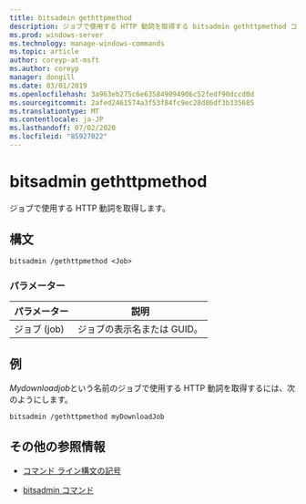 ```yaml
---
title: bitsadmin gethttpmethod
description: ジョブで使用する HTTP 動詞を取得する bitsadmin gethttpmethod コマンドの参照記事です。
ms.prod: windows-server
ms.technology: manage-windows-commands
ms.topic: article
author: coreyp-at-msft
ms.author: coreyp
manager: dongill
ms.date: 03/01/2019
ms.openlocfilehash: 3a963eb275c6e635849094906c52fedf90dccd0d
ms.sourcegitcommit: 2afed2461574a3f53f84fc9ec28d86df3b335685
ms.translationtype: MT
ms.contentlocale: ja-JP
ms.lasthandoff: 07/02/2020
ms.locfileid: "85927022"
---
```

# <a name="bitsadmin-gethttpmethod"></a>bitsadmin gethttpmethod

ジョブで使用する HTTP 動詞を取得します。

## <a name="syntax"></a>構文

```
bitsadmin /gethttpmethod <Job>
```

### <a name="parameters"></a>パラメーター

| パラメーター | 説明 |
| -------------- | -------------- |
| ジョブ (job) | ジョブの表示名または GUID。 |

## <a name="examples"></a>例

*Mydownloadjob*という名前のジョブで使用する HTTP 動詞を取得するには、次のようにします。

```
bitsadmin /gethttpmethod myDownloadJob
```

## <a name="additional-references"></a>その他の参照情報

- [コマンド ライン構文の記号](command-line-syntax-key.md)

- [bitsadmin コマンド](bitsadmin.md)
